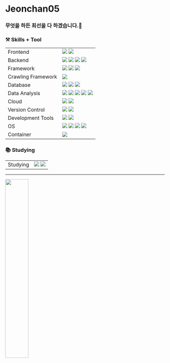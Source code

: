 # Jeonchan05<br><h3>무엇을 하든 최선을 다 하겠습니다.👋</h3>
<h3 align="left"> ⚒️ Skills + Tool </h3>
<table>
  <tr>
    <td>Frontend</td>
    <td>
      <img src="https://img.shields.io/badge/HTML5-E34F26.svg?style=for-the-badge&logo=html5&logoColor=white">
      <img src="https://img.shields.io/badge/CSS3-1572B6.svg?style=for-the-badge&logo=css3&logoColor=white">
    </td>
  </tr>
  <tr>
    <td>Backend</td>
    <td>
      <img src="https://img.shields.io/badge/Java-007396.svg?style=for-the-badge&logo=java&logoColor=white">
      <img src="https://img.shields.io/badge/JavaScript-F7DF1E.svg?style=for-the-badge&logo=javascript&logoColor=white">
      <img src="https://img.shields.io/badge/Python-3776AB.svg?style=for-the-badge&logo=python&logoColor=white">
      <img src="https://img.shields.io/badge/Node.js-339933.svg?style=for-the-badge&logo=node.js&logoColor=white">
    </td>
  </tr>
  <tr>
    <td>Framework</td>
    <td>
      <img src="https://img.shields.io/badge/Spring-6DB33F.svg?style=for-the-badge&logo=spring&logoColor=white">
      <img src="https://img.shields.io/badge/Express-000000.svg?style=for-the-badge&logo=express&logoColor=white">
      <img src="https://img.shields.io/badge/FastAPI-009688.svg?style=for-the-badge&logo=fastapi&logoColor=white">
    </td>
  </tr>
  <tr>
    <td>Crawling Framework</td>
    <td>
      <img src="https://img.shields.io/badge/Selenium-43B02A.svg?style=for-the-badge&logo=selenium&logoColor=white">
    </td>
  </tr>
  <tr>
    <td>Database</td>
    <td>
      <img src="https://img.shields.io/badge/Oracle-F80000?style=flat-square&logo=oracle&logoColor=white">
      <img src="https://img.shields.io/badge/MySQL-4479A1?style=flat-square&logo=mysql&logoColor=white">
      <img src="https://img.shields.io/badge/MariaDB-003545?style=flat-square&logo=mariadb&logoColor=white">
    </td>
  </tr>
  <tr>
    <td>Data Analysis</td>
    <td>
      <img src="https://img.shields.io/badge/NumPy-013243?style=flat-square&logo=numpy&logoColor=white">
      <img src="https://img.shields.io/badge/Pandas-150458?style=flat-square&logo=pandas&logoColor=white">
      <img src="https://img.shields.io/badge/scikit--learn-F7931E?style=flat-square&logo=scikit-learn&logoColor=white">
      <img src="https://img.shields.io/badge/Keras-D00000?style=flat-square&logo=keras&logoColor=white">
      <img src="https://img.shields.io/badge/SciPy-8CAAE6?style=flat-square&logo=scipy&logoColor=white">
    </td>
  </tr>
  <tr>
    <td>Cloud</td>
    <td>
      <img src="https://img.shields.io/badge/Google%20Cloud-4285F4?style=flat-square&logo=googlecloud&logoColor=white">
      <img src="https://img.shields.io/badge/KT%20Cloud-FF3300?style=flat-square&logo=icloud&logoColor=white">
    </td>
  </tr>
  <tr>
    <td>Version Control</td>
    <td>
      <img src="https://img.shields.io/badge/Git-F05032?style=flat-square&logo=git&logoColor=white">
      <img src="https://img.shields.io/badge/GitHub-181717?style=flat-square&logo=github&logoColor=white">
    </td>
  </tr>
  <tr>
    <td>Development Tools</td>
    <td>
      <img src="https://img.shields.io/badge/Eclipse%20IDE-2C2255.svg?style=for-the-badge&logo=eclipseide&logoColor=white">
      <img src="https://img.shields.io/badge/Visual%20Studio%20Code-007ACC.svg?style=for-the-badge&logo=visualstudiocode&logoColor=white">
    </td>
  </tr>
  <tr>
    <td>OS</td>
    <td>
      <img src="https://img.shields.io/badge/Windows-0078D4?style=flat-square&logo=windows&logoColor=white">
      <img src="https://img.shields.io/badge/macOS-000000?style=flat-square&logo=apple&logoColor=white">
      <img src="https://img.shields.io/badge/Ubuntu-E95420?style=flat-square&logo=ubuntu&logoColor=white">
      <img src="https://img.shields.io/badge/CentOS-262577?style=flat-square&logo=centos&logoColor=white">
    </td>
  </tr>
  <tr>
    <td>Container</td>
    <td>
      <img src="https://img.shields.io/badge/docker-2496ED.svg?style=for-the-badge&logo=docker&logoColor=white">
    </td>
  </tr>
</table>

<h3>📚 Studying</h3>
<table>
  <tr>
    <td>Studying</td>
    <td>
      <img src="https://img.shields.io/badge/nestjs-E0234E?style=flat-square&logo=nestjs&logoColor=white">
      <img src="https://img.shields.io/badge/kubernetes-326CE5?style=flat-square&logo=kubernetes&logoColor=white">
    </td>
  </tr>
</table>
<hr>
<div>
  <a href="https://github.com/anuraghazra/github-readme-stats">
    <img src="https://github-readme-stats.vercel.app/api/top-langs/?username=junia3&layout=donut&show_icons=true&theme=material-palenight&hide_border=true&bg_color=20232a&icon_color=58A6FF&text_color=fff&title_color=58A6FF&count_private=true&exclude_repo=Face-Transfer-Application" width=38% />
</a>    
</div>

